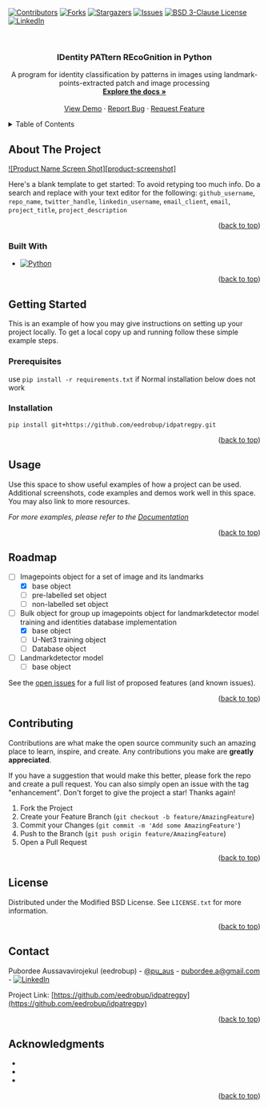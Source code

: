 <!-- PROJECT SHIELDS -->
<!--
*** I'm using markdown "reference style" links for readability.
*** Reference links are enclosed in brackets [ ] instead of parentheses ( ).
*** See the bottom of this document for the declaration of the reference variables
*** for contributors-url, forks-url, etc. This is an optional, concise syntax you may use.
*** https://www.markdownguide.org/basic-syntax/#reference-style-links
-->
[![Contributors][contributors-shield]][contributors-url]
[![Forks][forks-shield]][forks-url]
[![Stargazers][stars-shield]][stars-url]
[![Issues][issues-shield]][issues-url]
[![BSD 3-Clause License][license-shield]][license-url]
[![LinkedIn][linkedin-shield]][linkedin-url]



<!-- PROJECT LOGO -->
<br />
<div align="center">
  <!--
  <a href="https://github.com/eedrobup/idpatregpy">
    <img src="images/logo.png" alt="Logo" width="80" height="80">
  </a>
  -->

<h3 align="center">IDentity PATtern REcoGnition in Python</h3>

  <p align="center">
    A program for identity classification by patterns in images using landmark-points-extracted patch and image processing
    <br />
    <a href="https://github.com/eedrobup/idpatregpy"><strong>Explore the docs »</strong></a>
    <br />
    <br />
    <a href="https://github.com/eedrobup/idpatregpy">View Demo</a>
    ·
    <a href="https://github.com/eedrobup/idpatregpy/issues">Report Bug</a>
    ·
    <a href="https://github.com/eedrobup/idpatregpy/issues">Request Feature</a>
  </p>
</div>



<!-- TABLE OF CONTENTS -->
<details>
  <summary>Table of Contents</summary>
  <ol>
    <li>
      <a href="#about-the-project">About The Project</a>
      <ul>
        <li><a href="#built-with">Built With</a></li>
      </ul>
    </li>
    <li>
      <a href="#getting-started">Getting Started</a>
      <ul>
        <li><a href="#prerequisites">Prerequisites</a></li>
        <li><a href="#installation">Installation</a></li>
      </ul>
    </li>
    <li><a href="#usage">Usage</a></li>
    <li><a href="#roadmap">Roadmap</a></li>
    <li><a href="#contributing">Contributing</a></li>
    <li><a href="#license">License</a></li>
    <li><a href="#contact">Contact</a></li>
    <li><a href="#acknowledgments">Acknowledgments</a></li>
  </ol>
</details>



<!-- ABOUT THE PROJECT -->
## About The Project

[![Product Name Screen Shot][product-screenshot]](https://example.com)

Here's a blank template to get started: To avoid retyping too much info. Do a search and replace with your text editor for the following: `github_username`, `repo_name`, `twitter_handle`, `linkedin_username`, `email_client`, `email`, `project_title`, `project_description`

<p align="right">(<a href="#readme-top">back to top</a>)</p>



### Built With

* [![Python][Python.org]][Python-url]

<p align="right">(<a href="#readme-top">back to top</a>)</p>



<!-- GETTING STARTED -->
## Getting Started

This is an example of how you may give instructions on setting up your project locally.
To get a local copy up and running follow these simple example steps.

### Prerequisites

use `pip install -r requirements.txt` if Normal installation below does not work

### Installation

`pip install git+https://github.com/eedrobup/idpatregpy.git`

<p align="right">(<a href="#readme-top">back to top</a>)</p>



<!-- USAGE EXAMPLES -->
## Usage

Use this space to show useful examples of how a project can be used. Additional screenshots, code examples and demos work well in this space. You may also link to more resources.

_For more examples, please refer to the [Documentation](https://example.com)_

<p align="right">(<a href="#readme-top">back to top</a>)</p>



<!-- ROADMAP -->
## Roadmap

- [ ] Imagepoints object for a set of image and its landmarks
    - [x] base object
    - [ ] pre-labelled set object
    - [ ] non-labelled set object
- [ ] Bulk object for group up imagepoints object for landmarkdetector model training and identities database implementation
    - [x] base object
    - [ ] U-Net3 training object
    - [ ] Database object
- [ ] Landmarkdetector model
    - [ ] base object

See the [open issues](https://github.com/github_username/repo_name/issues) for a full list of proposed features (and known issues).

<p align="right">(<a href="#readme-top">back to top</a>)</p>



<!-- CONTRIBUTING -->
## Contributing

Contributions are what make the open source community such an amazing place to learn, inspire, and create. Any contributions you make are **greatly appreciated**.

If you have a suggestion that would make this better, please fork the repo and create a pull request. You can also simply open an issue with the tag "enhancement".
Don't forget to give the project a star! Thanks again!

1. Fork the Project
2. Create your Feature Branch (`git checkout -b feature/AmazingFeature`)
3. Commit your Changes (`git commit -m 'Add some AmazingFeature'`)
4. Push to the Branch (`git push origin feature/AmazingFeature`)
5. Open a Pull Request

<p align="right">(<a href="#readme-top">back to top</a>)</p>



<!-- LICENSE -->
## License

Distributed under the Modified BSD License. See `LICENSE.txt` for more information.

<p align="right">(<a href="#readme-top">back to top</a>)</p>



<!-- CONTACT -->
## Contact

Pubordee Aussavavirojekul (eedrobup) - [@pu_aus](https://twitter.com/pu_aus) - pubordee.a@gmail.com - [![LinkedIn][linkedin-shield]][linkedin-url]

Project Link: [https://github.com/eedrobup/idpatregpy](https://github.com/eedrobup/idpatregpy)

<p align="right">(<a href="#readme-top">back to top</a>)</p>



<!-- ACKNOWLEDGMENTS -->
## Acknowledgments

* []()
* []()
* []()

<p align="right">(<a href="#readme-top">back to top</a>)</p>

<!-- MARKDOWN LINKS & IMAGES -->
<!-- https://www.markdownguide.org/basic-syntax/#reference-style-links -->
[contributors-shield]: https://img.shields.io/github/contributors/github_username/repo_name.svg?style=for-the-badge
[contributors-url]: https://github.com/eedrobup/idpatregpy/graphs/contributors
[forks-shield]: https://img.shields.io/github/forks/eedrobup/idpatregpy.svg?style=for-the-badge
[forks-url]: https://github.com/eedrobup/idpatregpy/network/members
[stars-shield]: https://img.shields.io/github/stars/eedrobup/idpatregpy.svg?style=for-the-badge
[stars-url]: https://github.com/eedrobup/idpatregpy/stargazers
[issues-shield]: https://img.shields.io/github/issues/eedrobup/idpatregpy.svg?style=for-the-badge
[issues-url]: https://github.com/eedrobup/idpatregpy/issues
[license-shield]: https://img.shields.io/badge/License-BSD_3--Clause-orange.svg?style=for-the-badge
[license-url]: https://opensource.org/licenses/BSD-3-Clause
[linkedin-shield]: https://img.shields.io/badge/-LinkedIn-black.svg?style=for-the-badge&logo=linkedin&colorB=555
[linkedin-url]: https://linkedin.com/in/pubordee-aussavavirojekul-5bb0b611a
[Python.org]: https://img.shields.io/badge/python-3670A0?style=for-the-badge&logo=python&logoColor=ffdd54
[Python-url]: https://www.python.org/